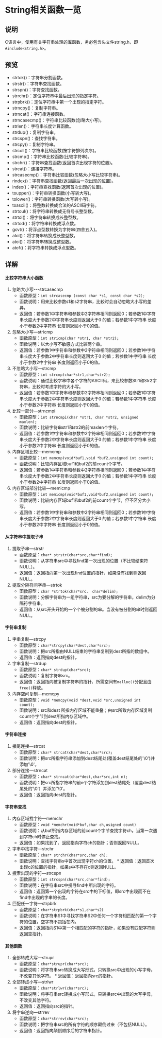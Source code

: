 # String相关函数一览
## 说明
C语言中，使用有关字符串处理的库函数，务必包含头文件string.h，即`#include<string.h>`。
## 预览
* strtok()：字符串分割函数。
* strstr()：字符串查找函数。
* strspn()：字符查找函数。
* strrchr()：定位字符串中最后出现的指定字符。
* strpbrk()：定位字符串中第一个出现的指定字符。
* strncpy()：复制字符串。
* strncat()：字符串连接函数。
* strncasecmp()：字符串比较函数(忽略大小写)。
* strlen()：字符串长度计算函数。
* strdup()：复制字符串。
* strcspn()：查找字符串。
* strcpy()：复制字符串。
* strcoll()：字符串比较函数(按字符排列次序)。
* strcmp()：字符串比较函数(比较字符串)。
* strchr()：字符串查找函数(返回首次出现字符的位置)。
* strcat()：连接字符串。
* strcasecmp()：字符串比较函数(忽略大小写比较字符串)。
* rindex()：字符串查找函数(返回最后一次出现的位置)。
* index()：字符串查找函数(返回首次出现的位置)。
* toupper()：字符串转换函数(小写转大写)。
* tolower()：字符串转换函数(大写转小写)。
* toascii()：将整数转换成合法的ASCII码字符。
* strtoul()：将字符串转换成无符号长整型数。
* strtol()：将字符串转换成长整型数。
* strtod()：将字符串转换成浮点数。
* gcvt()：将浮点型数转换为字符串(四舍五入)。
* atol()：将字符串转换成长整型数。
* atoi()：将字符串转换成整型数。
* atof()：将字符串转换成浮点型数。
## 详解
#### 比较字符串大小函数
1. 忽略大小写---strcasecmp
    * 函数原型：`int strcasecmp (const char *s1, const char *s2);`
    * 函数说明：用来比较参数s1和s2字符串，比较时会自动忽略大小写的差异。
    * 返回值：若参数1中字符串和参数中2字符串相同则返回0；若参数1中字符串长度大于参数2中字符串长度则返回大于0 的值；若参数1中字符串 长度小于参数2中字符串 长度则返回小于0的值。
2. 忽略大小写—stricmp
    * 函数原型：`int stricmp(char *str1, char *str2);`
    * 函数说明：以大小写不敏感方式比较两个串。
    * 返回值：若参数1中字符串和参数中2字符串相同则返回0；若参数1中字符串长度大于参数2中字符串长度则返回大于0 的值；若参数1中字符串 长度小于参数2中字符串 长度则返回小于0的值。
3. 不忽略大小写—strcmp
    * 函数原型：`int strcmp(char*str1,char*str2);`
    * 函数说明：通过比较字串中各个字符的ASCII码，来比较参数Str1和Str2字符串，比较时考虑字符的大小写。
    * 返回值：若参数1中字符串和参数中2字符串相同则返回0；若参数1中字符串长度大于参数2中字符串长度则返回大于0 的值；若参数1中字符串 长度小于参数2中字符串 长度则返回小于0的值。
4. 比较一部分—strncmpi
    * 函数原型：`int strncmpi(char *str1, char *str2, unsigned maxlen);`
    * 函数说明：比较字符串str1和str2的前maxlen个字符。
    * 返回值：若参数1中字符串和参数中2字符串相同则返回0；若参数1中字符串长度大于参数2中字符串长度则返回大于0 的值；若参数1中字符串 长度小于参数2中字符串 长度则返回小于0的值。
5. 内存区域比较—memcmp
    * 函数原型：`int memcmp(void*buf1,void *buf2,unsigned int count);`
    * 函数说明：比较内存区域buf1和buf2的前count个字节。
    * 返回值：若参数1中字符串和参数中2字符串相同则返回0；若参数1中字符串长度大于参数2中字符串长度则返回大于0 的值；若参数1中字符串 长度小于参数2中字符串 长度则返回小于0的值。
6. 内存区域部分比较—memicmp
    * 函数原型：`int memicmp(void*buf1,void*buf2,unsigned int count);`
    * 函数说明：比较内存区域buf1和buf2的前count个字节，但不区分大小写。
    * 返回值：若参数1中字符串和参数中2字符串相同则返回0；若参数1中字符串长度大于参数2中字符串长度则返回大于0 的值；若参数1中字符串 长度小于参数2中字符串 长度则返回小于0的值。
#### 从字符串中提取子串
1. 提取子串—strstr
    * 函数原型：`char* strstr(char*src,char*find);`
    * 函数说明：从字符串src中寻找find第一次出现的位置（不比较结束符NULL）。
    * 返回值：返回指向第一次出现find位置的指针，如果没有找到则返回NULL。
2. 提取分隔符间字串—strtok
    * 函数原型：`char *strtok(char*src， char*delim);`
    * 函数说明：分解字符串为一组字符串，src为要分解的字符串，delim为分隔符字符串。
    * 返回值：从src开头开始的一个个被分割的串。当没有被分割的串时则返回NULL。
#### 字符串复制
1. 字串复制—strcpy
    * 函数原型：`char*strcpy(char*dest,char*src);`
    * 函数说明：把src所指由NULL结束的字符串复制到dest所指的数组中。
    * 返回值：返回指向dest的指针。
2. 字串复制—strdup
    * 函数原型：`char* strdup(char*src);`
    * 函数说明：复制字符串src。
    * 返回值：返回指向被复制字符串的指针，所需空间有`malloc()`分配且由`free()`释放。
3. 内存空间复制—memcpy
    * 函数原型：`void *memcpy(void *dest,void *src,unsigned int count);`
    * 函数说明：src和dest 所指内存区域不能重叠；由src所致内存区域复制count个字节到dest所指内存区域中。
    * 返回值：返回指向dest的指针。
#### 字符串连接
1. 接尾连接—strcat
    * 函数原型：`char* strcat(char*dest,char*src);`
    * 函数说明：把src所指字符串添加到dest结尾处(覆盖dest结尾处的'\0')并添加'\0'。
2. 部分连接—strncat
    * 函数原型：`char* strncat(char*dest,char*src,int n);`
    * 函数说明：把src所指字符串的前n个字符添加到dest结尾处（覆盖dest结尾处的’\0’）并添加’’\0’。
    * 返回值：返回指向dest的指针。
#### 字符串查找
1. 内存区域找字符—memchr
   * 函数原型：`void *memchr(void*buf,char ch,usigned count)`
   * 函数说明：从buf所指内存区域的前count个字节查找字符ch，当第一次遇到字符ch时停止查找。
   * 返回值：如果找到了，返回指向字符ch的指针；否则返回NULL。
2. 字串中找字符—strchr
   * 函数原型：`char* strchr(char*src,char ch);`
   * 函数说明：查找字符串s中首次出现字符ch的位置。
   * 返回值：返回首次出现c的位置的指针，如果s中不存在c则返回NULL。
3. 搜索出现的字符—strcspn
   * 函数原型：`int strcspn(char*src,char*find);`
   * 函数说明：在字符串src中搜寻find中所出现的字符。
   * 返回值：返回第一个出现的字符在src中的下标值，即src中出现而不在find中出现的字串的长度。
4. 匹配任一字符—strpbrk
   * 函数原型：`char*strpbrk(char*s1,char*s2)`
   * 函数说明：在字符串S1中寻找字符串S2中任何一个字符相匹配的第一个字符的位置，空字符不包括在内。
   * 返回值：返回指向S1中第一个相匹配的字符的指针，如果没有匹配字符则返回空指针。
#### 其他函数
1. 全部转成大写—strupr
   * 函数原型：`char*strupr(char*src);`
   * 函数说明：将字符串src转换成大写形式，只转换src中出现的小写字母，不改变其他字符。
   * 返回值：返回指向src的指针。
2. 全部转成小写—strlwr
   * 函数原型：`char*strlwr(char*src);`
   * 函数说明：将字符串src转换成小写形式，只转换src中出现的大写字母，不改变其他字符。
   * 返回值：返回指向src的指针。
3. 将字串逆向—strrev
   * 函数原型：`char*strrev(char*src);`
   * 函数说明：把字符串src的所有字符的顺序颠倒过来（不包括NULL）。
   * 返回值：返回指向颠倒顺序后的字符串指针。
